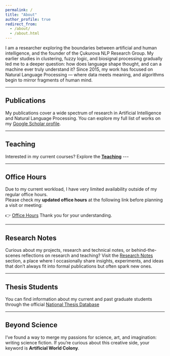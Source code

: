 ```yaml
---
permalink: /
title: "About"
author_profile: true
redirect_from: 
  - /about/
  - /about.html
---
```

I am a researcher exploring the boundaries between artificial and human intelligence, and the founder of the Çukurova NLP Research Group. My earlier studies in clustering, fuzzy logic, and biosignal processing gradually led me to a deeper question: how does language shape thought, and can a machine ever truly understand it? Since 2015, my work has focused on Natural Language Processing — where data meets meaning, and algorithms begin to mirror fragments of human mind.

---

## Publications
My publications cover a wide spectrum of research in Artificial Intelligence and Natural Language Processing. You can explore my full list of works on my <a href="https://scholar.google.com/citations?hl=en&user=eCnqIbYAAAAJ&sortby=pubdate" target="_blank">Google Scholar profile</a>.

---

## Teaching
Interested in my current courses? Explore the [**Teaching**](/teaching/) ---

---

## Office Hours

Due to my current workload, I have very limited availability outside of my regular office hours.  
Please check my **updated office hours** at the following link before planning a visit or meeting:

👉 [Office Hours](https://bmb.cu.edu.tr/cu/personel/akademik-personel)
Thank you for your understanding.

---

## Research Notes
Curious about my projects, research and technical notes, or behind-the-scenes reflections on research and teaching? Visit the [Research Notes](/year-archive/) section, a place where I occasionally share insights, experiments, and ideas that don’t always fit into formal publications but often spark new ones.

---

## Thesis Students
You can find information about my current and past graduate students through the official <a href="https://tez.yok.gov.tr/UlusalTezMerkezi/" target="_blank">National Thesis Database</a>

---

## Beyond Science
I’ve found a way to merge my passions for science, art, and imagination: writing science fiction. If you’re curious about this creative side, your keyword is **Artificial World Colony**.
